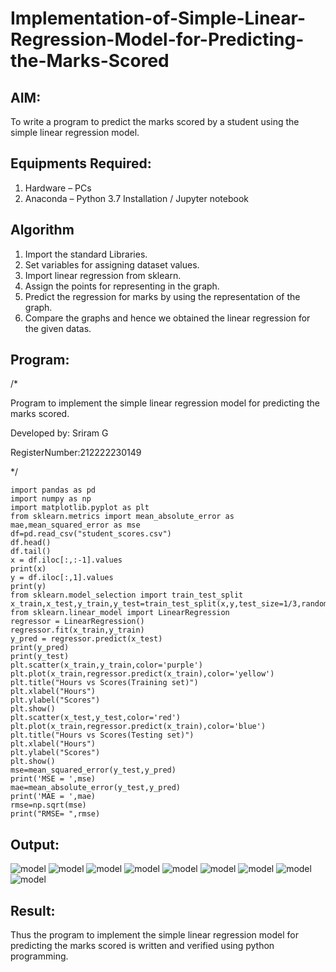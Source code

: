 # Implementation-of-Simple-Linear-Regression-Model-for-Predicting-the-Marks-Scored

## AIM:
To write a program to predict the marks scored by a student using the simple linear regression model.

## Equipments Required:
1. Hardware – PCs
2. Anaconda – Python 3.7 Installation / Jupyter notebook

## Algorithm
1. Import the standard Libraries.
2. Set variables for assigning dataset values.
3. Import linear regression from sklearn.
4. Assign the points for representing in the graph.
5. Predict the regression for marks by using the representation of the graph.
6. Compare the graphs and hence we obtained the linear regression for the given datas.

## Program:
/*

Program to implement the simple linear regression model for predicting the marks scored.

Developed by: Sriram G

RegisterNumber:212222230149

*/
```
import pandas as pd
import numpy as np
import matplotlib.pyplot as plt
from sklearn.metrics import mean_absolute_error as mae,mean_squared_error as mse
df=pd.read_csv("student_scores.csv")
df.head()
df.tail()
x = df.iloc[:,:-1].values
print(x)
y = df.iloc[:,1].values
print(y)
from sklearn.model_selection import train_test_split
x_train,x_test,y_train,y_test=train_test_split(x,y,test_size=1/3,random_state=0)
from sklearn.linear_model import LinearRegression
regressor = LinearRegression()
regressor.fit(x_train,y_train)
y_pred = regressor.predict(x_test)
print(y_pred)
print(y_test)
plt.scatter(x_train,y_train,color='purple')
plt.plot(x_train,regressor.predict(x_train),color='yellow')
plt.title("Hours vs Scores(Training set)")
plt.xlabel("Hours")
plt.ylabel("Scores")
plt.show()
plt.scatter(x_test,y_test,color='red')
plt.plot(x_train,regressor.predict(x_train),color='blue')
plt.title("Hours vs Scores(Testing set)")
plt.xlabel("Hours")
plt.ylabel("Scores")
plt.show()
mse=mean_squared_error(y_test,y_pred)
print('MSE = ',mse)
mae=mean_absolute_error(y_test,y_pred)
print('MAE = ',mae)
rmse=np.sqrt(mse)
print("RMSE= ",rmse)
```

## Output:
![model](1.png)
![model](2.png)
![model](3.png)
![model](4.png)
![model](5.png)
![model](5.png)
![model](6.png)
![model](7.png)
![model](8.png)




## Result:
Thus the program to implement the simple linear regression model for predicting the marks scored is written and verified using python programming.
